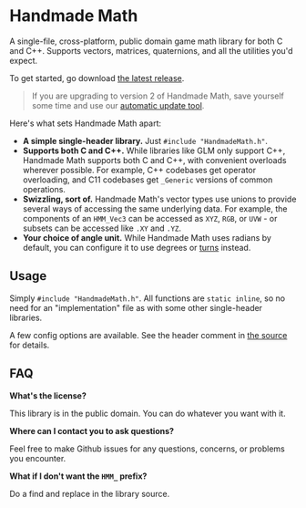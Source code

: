 # Handmade Math

A single-file, cross-platform, public domain game math library for both C and C++. Supports vectors, matrices, quaternions, and all the utilities you'd expect.

To get started, go download [the latest release](https://github.com/HandmadeMath/HandmadeMath/releases).

> If you are upgrading to version 2 of Handmade Math, save yourself some time and use our [automatic update tool](./update).

Here's what sets Handmade Math apart:

- **A simple single-header library.** Just `#include "HandmadeMath.h"`.
- **Supports both C and C++.** While libraries like GLM only support C++, Handmade Math supports both C and C++, with convenient overloads wherever possible. For example, C++ codebases get operator overloading, and C11 codebases get `_Generic` versions of common operations.
- **Swizzling, sort of.** Handmade Math's vector types use unions to provide several ways of accessing the same underlying data. For example, the components of an `HMM_Vec3` can be accessed as `XYZ`, `RGB`, or `UVW` - or subsets can be accessed like `.XY` and `.YZ`.
- **Your choice of angle unit.** While Handmade Math uses radians by default, you can configure it to use degrees or [turns](https://www.computerenhance.com/p/turns-are-better-than-radians) instead.


## Usage

Simply `#include "HandmadeMath.h"`. All functions are `static inline`, so no need for an "implementation" file as with some other single-header libraries.

A few config options are available. See the header comment in [the source](./HandmadeMath.h) for details.


## FAQ

**What's the license?**

This library is in the public domain. You can do whatever you want with it.

**Where can I contact you to ask questions?**

Feel free to make Github issues for any questions, concerns, or problems you encounter.

**What if I don't want the `HMM_` prefix?**

Do a find and replace in the library source.
